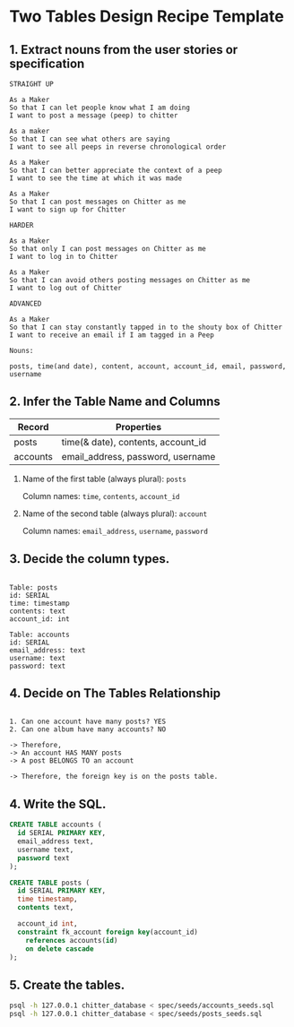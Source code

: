 # Two Tables Design Recipe Template

## 1. Extract nouns from the user stories or specification

```
STRAIGHT UP

As a Maker
So that I can let people know what I am doing  
I want to post a message (peep) to chitter

As a maker
So that I can see what others are saying  
I want to see all peeps in reverse chronological order

As a Maker
So that I can better appreciate the context of a peep
I want to see the time at which it was made

As a Maker
So that I can post messages on Chitter as me
I want to sign up for Chitter

HARDER

As a Maker
So that only I can post messages on Chitter as me
I want to log in to Chitter

As a Maker
So that I can avoid others posting messages on Chitter as me
I want to log out of Chitter

ADVANCED

As a Maker
So that I can stay constantly tapped in to the shouty box of Chitter
I want to receive an email if I am tagged in a Peep
```

```
Nouns:

posts, time(and date), content, account, account_id, email, password, username
```

## 2. Infer the Table Name and Columns

| Record                | Properties          |
| --------------------- | ------------------  |
| posts                 | time(& date), contents, account_id
| accounts              | email_address, password, username

1. Name of the first table (always plural): `posts` 

    Column names: `time`, `contents`, `account_id`

2. Name of the second table (always plural): `account` 

    Column names: `email_address`, `username`, `password`

## 3. Decide the column types.

```

Table: posts
id: SERIAL
time: timestamp 
contents: text
account_id: int

Table: accounts
id: SERIAL
email_address: text
username: text
password: text
```

## 4. Decide on The Tables Relationship

```

1. Can one account have many posts? YES
2. Can one album have many accounts? NO

-> Therefore,
-> An account HAS MANY posts
-> A post BELONGS TO an account

-> Therefore, the foreign key is on the posts table.
```

## 4. Write the SQL.

```sql
CREATE TABLE accounts (
  id SERIAL PRIMARY KEY,
  email_address text,
  username text,
  password text
);

CREATE TABLE posts (
  id SERIAL PRIMARY KEY,
  time timestamp,
  contents text,

  account_id int,
  constraint fk_account foreign key(account_id)
    references accounts(id)
    on delete cascade
);

```

## 5. Create the tables.

```bash
psql -h 127.0.0.1 chitter_database < spec/seeds/accounts_seeds.sql
psql -h 127.0.0.1 chitter_database < spec/seeds/posts_seeds.sql
```